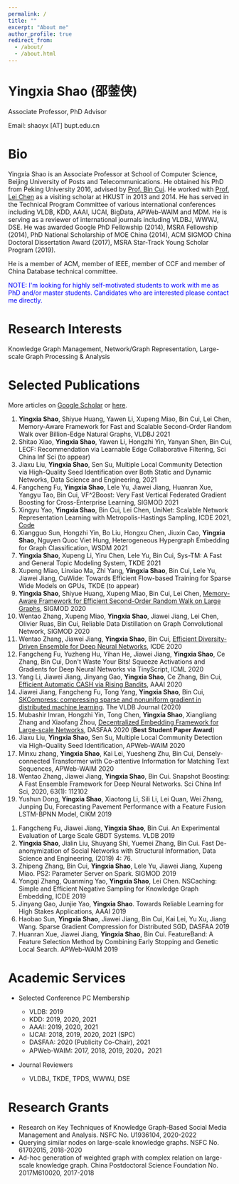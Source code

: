 ```yaml
---
permalink: /
title: ""
excerpt: "About me"
author_profile: true
redirect_from: 
  - /about/
  - /about.html
---
```


Yingxia Shao (邵蓥侠)
====
Associate Professor, PhD Advisor

Email: shaoyx [AT] bupt.edu.cn

Bio
====
Yingxia Shao is an Associate Professor at School of Computer Science, Beijing University of Posts and Telecommunications. 
He obtained his PhD from Peking University 2016, advised by [Prof. Bin Cui](http://net.pku.edu.cn/~cuibin/). 
He worked with [Prof. Lei Chen](http://www.cs.ust.hk/~leichen/) as a visiting scholar at HKUST in 2013 and 2014.
He has served in the Technical Program Committee of various international conferences including VLDB, KDD, AAAI, IJCAI, BigData, APWeb-WAIM and MDM. He is serving as a reviewer of international journals including VLDBJ, WWWJ, DSE. 
He was awarded Google PhD Fellowship (2014), MSRA Fellowship (2014), PhD National Scholarship of MOE China (2014), ACM SIGMOD China Doctoral Dissertation Award (2017), MSRA Star-Track Young Scholar Program (2019).

He is a member of ACM, member of IEEE, member of CCF and member of China Database technical committee.

<font color="blue">
NOTE: I'm looking for highly self-motivated students to work with me as PhD and/or master students. 
Candidates who are interested please contact me directly.
</font>

Research Interests
======
Knowledge Graph Management, Network/Graph Representation, Large-scale Graph Processing & Analysis

Selected Publications
======
More articles on [Google Scholar](https://scholar.google.com/citations?hl=en&user=h6gVF8YAAAAJ) or [here](publications/).
1. **Yingxia Shao**, Shiyue Huang, Yawen Li, Xupeng Miao, Bin Cui, Lei Chen, Memory-Aware Framework for Fast and Scalable Second-Order Random Walk over Billion-Edge Natural Graphs, VLDBJ 2021
1.  Shitao Xiao, **Yingxia Shao**, Yawen Li, Hongzhi Yin, Yanyan Shen, Bin Cui, LECF: Recommendation via Learnable Edge Collaborative Filtering, Sci China Inf Sci (to appear)
1.  Jiaxu Liu, **Yingxia Shao**, Sen Su, Multiple Local Community Detection via High-Quality Seed Identification over Both Static and Dynamic Networks, Data Science and Engineering, 2021 
1. Fangcheng Fu, **Yingxia Shao**, Lele Yu, Jiawei Jiang, Huanran Xue, Yangyu Tao, Bin Cui, VF^2Boost: Very Fast Vertical Federated Gradient Boosting for Cross-Enterprise Learning, SIGMOD 2021
1. Xingyu Yao, **Yingxia Shao**, Bin Cui, Lei Chen, UniNet: Scalable Network Representation Learning with Metropolis-Hastings Sampling, ICDE 2021, [Code](https://github.com/shaoyx/UniNet)
1. Xiangguo Sun, Hongzhi Yin, Bo Liu, Hongxu Chen, Jiuxin Cao, **Yingxia Shao**, Nguyen Quoc Viet Hung, Heterogeneous Hypergraph Embedding for Graph Classification, WSDM 2021
1. **Yingxia Shao**, Xupeng Li, Yiru Chen, Lele Yu, Bin Cui, Sys-TM: A Fast and General Topic Modeling System, TKDE 2021
1. Xupeng Miao, Linxiao Ma, Zhi Yang, **Yingxia Shao**, Bin Cui, Lele Yu, Jiawei Jiang, CuWide: Towards Efficient Flow-based Training for Sparse Wide Models on GPUs, TKDE (to appear)
1. **Yingxia Shao**, Shiyue Huang, Xupeng Miao, Bin Cui, Lei Chen, [Memory-Aware Framework for Efficient Second-Order Random Walk on Large Graphs](/files/main.pdf), SIGMOD 2020
1. Wentao Zhang, Xupeng Miao, **Yingxia Shao**, Jiawei Jiang, Lei Chen, Olivier Ruas, Bin Cui, Reliable Data Distillation on Graph Convolutional Network, SIGMOD 2020
1. Wentao Zhang, Jiawei Jiang, **Yingxia Shao**, Bin Cui, [Efficient Diversity-Driven Ensemble for Deep Neural Networks](https://ieeexplore.ieee.org/abstract/document/9101773), ICDE 2020 
1. Fangcheng Fu, Yuzheng Hu, Yihan He, Jiawei Jiang, **Yingxia Shao**, Ce Zhang, Bin Cui, Don't Waste Your Bits! Squeeze Activations and Gradients for Deep Neural Networks via TinyScript, ICML 2020
1. Yang Li, Jiawei Jiang, Jinyang Gao, **Yingxia Shao**, Ce Zhang, Bin Cui, [Efficient Automatic CASH via Rising Bandits](https://www.aaai.org/Papers/AAAI/2020GB/AAAI-LiY.546.pdf), AAAI 2020 
1. Jiawei Jiang, Fangcheng Fu, Tong Yang, **Yingxia Shao**, Bin Cui, [SKCompress: compressing sparse and nonuniform gradient in distributed machine learning](https://link.springer.com/article/10.1007/s00778-019-00596-3). The VLDB Journal (2020)
1. Mubashir Imran, Hongzhi Yin, Tong Chen, **Yingxia Shao**, Xiangliang Zhang and Xiaofang Zhou, [Decentralized Embedding Framework for Large-scale Networks](/files/DASFAA2020.pdf), DASFAA 2020 (**Best Student Paper Award**)
1. Jiaxu Liu, **Yingxia Shao**, Sen Su, Multiple Local Community Detection via High-Quality Seed Identiﬁcation, APWeb-WAIM 2020
1. Minxu zhang, **Yingxia Shao**, Kai Lei, Yuesheng Zhu, Bin Cui, Densely-connected Transformer with Co-attentive Information for Matching Text Sequences, APWeb-WAIM 2020
1. Wentao Zhang, Jiawei Jiang, **Yingxia Shao**, Bin Cui. Snapshot Boosting: A Fast Ensemble Framework for Deep Neural Networks. Sci China Inf Sci, 2020, 63(1): 112102
1. Yushun Dong, **Yingxia Shao**, Xiaotong Li, Sili Li, Lei Quan, Wei Zhang, Junping Du, Forecasting Pavement Performance with a Feature Fusion LSTM-BPNN Model, CIKM 2019
<!-- CNN Compression-Recovery Framework via Rank Allocation Decomposition with Knowledge Transfer -->
1. Fangcheng Fu, Jiawei Jiang, **Yingxia Shao**, Bin Cui. An Experimental Evaluation of Large Scale GBDT Systems. VLDB 2019
1. **Yingxia Shao**, Jialin Liu, Shuyang Shi, Yuemei Zhang, Bin Cui. Fast De-anonymization of Social Networks with Structural Information, Data Science and Engineering, (2019) 4: 76.
1. Zhipeng Zhang, Bin Cui, **Yingxia Shao**, Lele Yu, Jiawei Jiang, Xupeng Miao. PS2: Parameter Server on Spark. SIGMOD 2019
1. Yongqi Zhang, Quanming Yao, **Yingxia Shao**, Lei Chen. NSCaching: Simple and Efficient Negative Sampling for Knowledge Graph Embedding, ICDE 2019
1. Jinyang Gao, Junjie Yao, **Yingxia Shao**. Towards Reliable Learning for High Stakes Applications, AAAI 2019
1. Haobao Sun, **Yingxia Shao**, Jiawei Jiang, Bin Cui, Kai Lei, Yu Xu, Jiang Wang. Sparse Gradient Compression for Distributed SGD, DASFAA 2019
1. Huanran Xue, Jiawei Jiang, **Yingxia Shao**, Bin Cui. FeatureBand: A Feature Selection Method by Combining Early Stopping and Genetic Local Search. APWeb-WAIM 2019

Academic Services
======
- Selected Conference PC Membership
    - VLDB: 2019
    - KDD: 2019, 2020, 2021
    - AAAI: 2019, 2020, 2021
    - IJCAI: 2018, 2019, 2020, 2021 (SPC)
    - DASFAA: 2020 (Publicity Co-Chair), 2021
    - APWeb-WAIM: 2017, 2018, 2019, 2020，2021

- Journal Reviewers
    - VLDBJ, TKDE, TPDS, WWWJ, DSE

Research Grants
=====
- Research on Key Techniques of Knowledge Graph-Based Social Media Management and Analysis. NSFC No. U1936104, 2020-2022
- Querying similar nodes on large-scale knowledge graphs. NSFC No. 61702015, 2018-2020
- Ad-hoc generation of weighted graph with complex relation on large-scale knowledge graph. China Postdoctoral Science Foundation No. 2017M610020, 2017-2018
